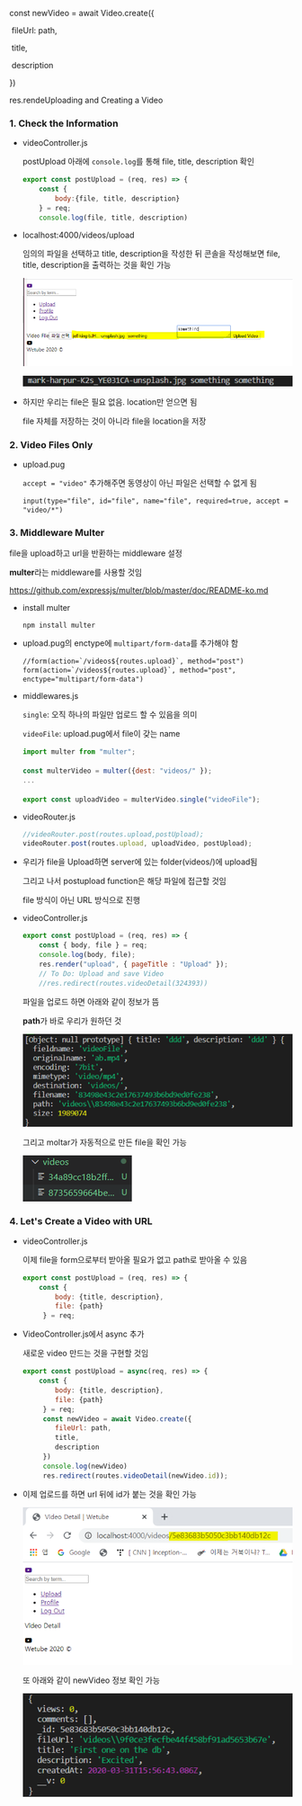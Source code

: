    const newVideo = await Video.create({

​    fileUrl: path,

​    title,

​    description

   })

  res.rendeUploading and Creating a Video

### 1. Check the Information

- videoController.js

  postUpload 아래에 `console.log`를 통해 file, title, description 확인

  ```js
  export const postUpload = (req, res) => {
      const {
          body:{file, title, description}
      } = req;
      console.log(file, title, description)
  ```

- localhost:4000/videos/upload

  임의의 파일을 선택하고 title, description을 작성한 뒤 콘솔을 작성해보면 file, title, description을 출력하는 것을 확인 가능

  ![image-20200331235637448](images/image-20200331235637448.png)

  ![image-20200331235802186](images/image-20200331235802186.png) 

- 하지만 우리는 file은 필요 없음. location만 얻으면 됨

  file 자체를 저장하는 것이 아니라 file을 location을 저장



### 2. Video Files Only

- upload.pug

  `accept = "video"`  추가해주면 동영상이 아닌 파일은 선택할 수 없게 됨

  ```
  input(type="file", id="file", name="file", required=true, accept = "video/*")
  ```



### 3. Middleware Multer

file을 upload하고 url을 반환하는 middleware 설정

**multer**라는 middleware를 사용할 것임

https://github.com/expressjs/multer/blob/master/doc/README-ko.md

- install multer

  ```
  npm install multer	
  ```

- upload.pug의 enctype에 `multipart/form-data`를 추가해야 함

  ```
  //form(action=`/videos${routes.upload}`, method="post")
  form(action=`/videos${routes.upload}`, method="post", enctype="multipart/form-data")
  ```

- middlewares.js

  `single`: 오직 하나의 파일만 업로드 할 수 있음을 의미

  `videoFile`: upload.pug에서 file이 갖는 name

  ```js
  import multer from "multer";
  
  const multerVideo = multer({dest: "videos/" });
  ...
  
  export const uploadVideo = multerVideo.single("videoFile");
  ```

- videoRouter.js

  ```js
  //videoRouter.post(routes.upload,postUpload);
  videoRouter.post(routes.upload, uploadVideo, postUpload);
  ```

- 우리가 file을 Upload하면 server에 있는 folder(videos/)에 upload됨

  그리고 나서 postupload function은 해당 파일에 접근할 것임

  file 방식이 아닌 URL 방식으로 진행

- videoController.js

  ```js
  export const postUpload = (req, res) => {
      const { body, file } = req;
      console.log(body, file);
      res.render("upload", { pageTitle : "Upload" });
      // To Do: Upload and save Video
      //res.redirect(routes.videoDetail(324393))
  ```

  파일을 업로드 하면 아래와 같이 정보가 뜸

  **path**가 바로 우리가 원하던 것

  ![image-20200401004714595](images/image-20200401004714595.png)  

  그리고 moltar가 자동적으로 만든 file을 확인 가능

  ![image-20200401004429211](images/image-20200401004429211.png) 



### 4. Let's Create a Video with URL

- videoController.js

  이제 file을 form으로부터 받아올 필요가 없고 path로 받아올 수 있음

  ```js
  export const postUpload = (req, res) => {
      const { 
          body: {title, description},
          file: {path}
       } = req;
  ```

- VideoController.js에서 async 추가

  새로운 video 만드는 것을 구현할 것임

  ```js
  export const postUpload = async(req, res) => {
      const { 
          body: {title, description},
          file: {path}
       } = req;
       const newVideo = await Video.create({
          fileUrl: path,
          title,
          description
       })
       console.log(newVideo)
       res.redirect(routes.videoDetail(newVideo.id));
  ```

- 이제 업로드를 하면 url 뒤에 id가 붙는 것을 확인 가능

  ![image-20200401005724278](images/image-20200401005724278.png) 

  또 아래와 같이 newVideo 정보 확인 가능

  ![image-20200401005756079](images/image-20200401005756079.png) 